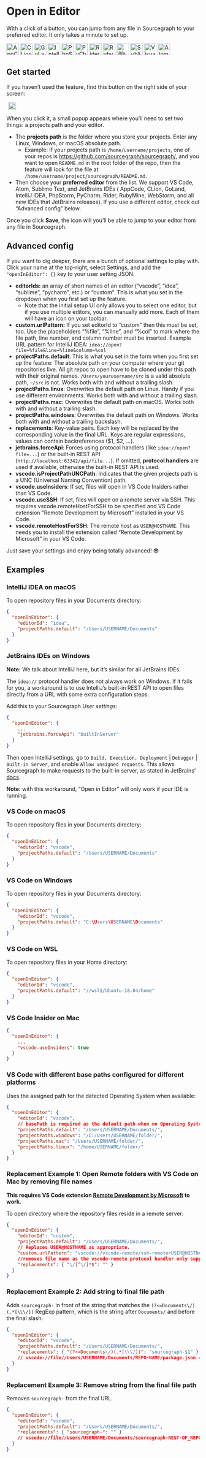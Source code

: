 # Open in Editor

With a click of a button, you can jump from any file in Sourcegraph to your preferred editor. It only takes a minute to
set up.

<img src="img/editors/appcode.svg" width="32" height="30" alt="AppCode logo" />
<img src="img/editors/clion.svg" width="32" height="30" alt="CLion logo" />
<img src="img/editors/goland.svg" width="32" height="30" alt="GoLand logo" />
<img src="img/editors/idea.svg" width="32" height="30" alt="IntelliJ logo" />
<img src="img/editors/phpstorm.svg" width="32" height="30" alt="PhpStorm logo" />
<img src="img/editors/pycharm.svg" width="32" height="30" alt="PyCharm logo" />
<img src="img/editors/rider.svg" width="32" height="30" alt="Rider logo" />
<img src="img/editors/rubymine.svg" width="32" height="30" alt="RubyMine logo" />
<img src="img/editors/webstorm.svg" width="32" height="30" alt="WebStorm logo" />
<img src="img/editors/sublime.svg" width="32" height="30" alt="Sublime logo" />
<img src="img/editors/vscode.svg" width="32" height="30" alt="Visual logo" />
<img src="img/editors/atom.svg" width="32" height="30" alt="Atom logo" />

## Get started

If you haven’t used the feature, find this button on the right side of your screen:

<img src="img/open-in-editor.svg" width="20" height="20" alt="Open in Editor icon" style="margin:0 5px;" /> 

When you click it, a small popup appears where you’ll need to set two things: a projects path and your editor.

- The **projects path** is the folder where you store your projects. Enter any Linux, Windows, or macOS absolute path.
  - Example: If your projects path is `/home/username/projects`, one of your repos
    is https://github.com/sourcegraph/sourcegraph/, and you want to open `README.md` in the root folder of the repo,
    then the feature will look for the file at `/home/username/project/sourcegraph/README.md`.
- Then choose your **preferred editor** from the list. We support VS Code, Atom, Sublime Text, and JetBrains IDEs (
  AppCode, CLion, GoLand, IntelliJ IDEA, PhpStorm, PyCharm, Rider, RubyMine, WebStorm, and all new IDEs that JetBrains
  releases). If you use a different editor, check out “Advanced config” below.

Once you click **Save**, the icon will you’ll be able to jump to your editor from any file in Sourcegraph.

## Advanced config

If you want to dig deeper, there are a bunch of optional settings to play with. Click your name at the top-right, select
Settings, and add the `"openInEditor": {}` key to your user setting JSON.

- **editorIds:** an array of short names of an editor (“vscode”, “idea”, “sublime”, “pycharm”, etc.) or “custom”. This is what you set in the dropdown when you first set up the feature.
  - Note that the initial setup UI only allows you to select one editor, but if you use multiple editors, you can manually add more. Each of them will have an icon on your toolbar.
- **custom.urlPattern:** If you set editorId to “custom” then this must be set, too. Use the placeholders “%file”, “%line”, and “%col” to mark where the file path, line number, and column number must be inserted. Example URL pattern for IntelliJ IDEA: `idea://open?file=%file&line=%line&column=%col`
- **projectPaths.default**: This is what you set in the form when you first set up the feature: The absolute path on your computer where your git repositories live. All git repos to open have to be cloned under this path with their original names. `/Users/yourusername/src` is a valid absolute path, `~/src` is not. Works both with and without a trailing slash.
- **projectPaths.linux**: Overwrites the default path on Linux. Handy if you use different environments. Works both with and without a trailing slash.
- **projectPaths.mac**: Overwrites the default path on macOS. Works both with and without a trailing slash.
- **projectPaths.windows**: Overwrites the default path on Windows. Works both with and without a trailing backslash.
- **replacements**: Key-value pairs. Each key will be replaced by the corresponding value in the final URL. Keys are regular expressions, values can contain backreferences ($1, $2, ...).
- **jetbrains.forceApi**: Forces using protocol handlers (like `idea://open?file=...`) or the built-in REST API (`http://localhost:63342/api/file...`). If omitted, **protocol handlers** are used if available, otherwise the built-in REST API is used.
- **vscode.isProjectPathUNCPath**: Indicates that the given projects path is a UNC (Universal Naming Convention) path.
- **vscode.useInsiders**: If set, files will open in VS Code Insiders rather than VS Code.
- **vscode.useSSH**: If set, files will open on a remote server via SSH. This requires vscode.remoteHostForSSH to be specified and VS Code extension “Remote Development by Microsoft” installed in your VS Code.
- **vscode.remoteHostForSSH**: The remote host as `USER@HOSTNAME`. This needs you to install the extension called “Remote Development by Microsoft” in your VS Code.

Just save your settings and enjoy being totally advanced! 😎

## Examples

### IntelliJ IDEA on macOS

To open repository files in your Documents directory:

```json
{
  "openInEditor": {
    "editorId": "idea",
    "projectPaths.default": "/Users/USERNAME/Documents"
  }
}
```

### JetBrains IDEs on Windows

**Note:** We talk about IntelliJ here, but it’s similar for all JetBrains IDEs.

The `idea://` protocol handler does not always work on Windows. If it fails for you, a workaround is to use IntelliJ’s built-in REST API to open files directly from a URL with some extra configuration steps.

Add this to your Sourcegraph _User settings_:

```json
{
  "openInEditor": {
    ...
    "jetbrains.forceApi": "builtInServer"
  }
}
```

Then open IntelliJ settings, go to `Build, Execution, Deployment` | `Debugger` | `Built-in Server`, and enable `Allow unsigned requests`. This allows Sourcegraph to make requests to the built-in server, as stated in JetBrains’ [docs](https://www.jetbrains.com/help/idea/php-built-in-web-server.html#configuring-built-in-web-server).

**Note:** with this workaround, “Open in Editor” will only work if your IDE is running.

### VS Code on macOS

To open repository files in your Documents directory:

```json
{
  "openInEditor": {
    "editorId": "vscode",
    "projectPaths.default": "/Users/USERNAME/Documents"
  }
}
```

### VS Code on Windows

To open repository files in your Documents directory:

```json
{
  "openInEditor": {
    "editorId": "vscode",
    "projectPaths.default": "C:\Users\USERNAME\Documents"
  }
}
```

### VS Code on WSL

To open repository files in your Home directory:

```json
{
  "openInEditor": {
    "editorId": "vscode",
    "projectPaths.default": "//wsl$/Ubuntu-18.04/home"
  }
}
```

### VS Code Insider on Mac

```json
{
  "openInEditor": {
    ...
    "vscode.useInsiders": true
  }
}
```

### VS Code with different base paths configured for different platforms

Uses the assigned path for the detected Operating System when available:

```json
{
  "openInEditor": {
    "editorId": "vscode",
    // basePath is required as the default path when no Operating System is detected
    "projectPaths.default": "/Users/USERNAME/Documents/",
    "projectPaths.windows": "/C:/Users/USERNAME/folder/",
    "projectPaths.mac": "/Users/USERNAME/folder/",
    "projectPaths.linux": "/home/USERNAME/folder/"
  }
}
```

### Replacement Example 1: Open Remote folders with VS Code on Mac by removing file names

**This requires VS Code extension [Remote Development by Microsoft](https://marketplace.visualstudio.com/items?itemName=ms-vscode-remote.vscode-remote-extensionpack) to work.**

To open directory where the repository files reside in a remote server:

```json
{
  "openInEditor": {
    "editorId": "custom",
    "projectPaths.default": "/Users/USERNAME/Documents/",
    // Replaces USER@HOSTNAME as appropriate.
    "custom.urlPattern": "vscode://vscode-remote/ssh-remote+USER@HOSTNAME%file",
    //removes file name as the vscode-remote protocol handler only supports directory-opening
    "replacements": { "\/[^\/]*$": "" }
  }
}
```

### Replacement Example 2: Add string to final file path

Adds `sourcegraph-` in front of the string that matches the `(?<=Documents\/)(.*[\\\/])` RegExp pattern, which is the string after `Documents/` and before the final slash.

```json
{
  "openInEditor": {
    "editorId": "vscode",
    "projectPaths.default": "/Users/USERNAME/Documents/",
    "replacements": { "(?<=Documents\/)(.*[\\\/])": "sourcegraph-$1" }
    // vscode://file//Users/USERNAME/Documents/REPO-NAME/package.json => vscode://file//Users/USERNAME/Documents/sourcegraph-REPO-NAME/package.json
  }
}
```

### Replacement Example 3: Remove string from the final file path

Removes `sourcegraph-` from the final URL.

```json
{
  "openInEditor": {
    "editorId": "vscode",
    "projectPaths.default": "/Users/USERNAME/Documents/",
    "replacements": { "sourcegraph-": "" }
    // vscode://file//Users/USERNAME/Documents/sourcegraph-REST-OF_REPO-NAME/package.json => vscode://file//Users/USERNAME/Documents/REST-OF_REPO-NAME/package.json
  }
}
```
